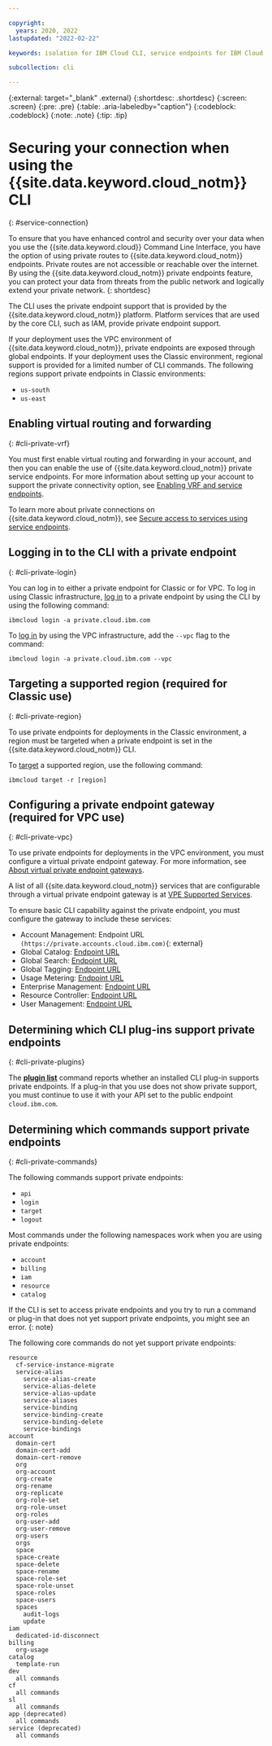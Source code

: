 ```yaml
---

copyright:
  years: 2020, 2022
lastupdated: "2022-02-22"

keywords: isolation for IBM Cloud CLI, service endpoints for IBM Cloud CLI, private network for IBM Cloud CLI, network isolation in IBM Cloud CLI, non-public routes for IBM Cloud CLI, private connection for IBM Cloud CLI, private endpoints, regions that support private endpoints, private service endpoints, cli private endpoints

subcollection: cli

---
```


{:external: target="_blank" .external}
{:shortdesc: .shortdesc}
{:screen: .screen}
{:pre: .pre}
{:table: .aria-labeledby="caption"}
{:codeblock: .codeblock}
{:note: .note}
{:tip: .tip}

# Securing your connection when using the {{site.data.keyword.cloud_notm}} CLI
{: #service-connection}

To ensure that you have enhanced control and security over your data when you use the {{site.data.keyword.cloud}} Command Line Interface, you have the option of using private routes to {{site.data.keyword.cloud_notm}} endpoints. Private routes are not accessible or reachable over the internet. By using the {{site.data.keyword.cloud_notm}} private endpoints feature, you can protect your data from threats from the public network and logically extend your private network.
{: shortdesc}

The CLI uses the private endpoint support that is provided by the {{site.data.keyword.cloud_notm}} platform. Platform services that are used by the core CLI, such as IAM, provide private endpoint support.

If your deployment uses the VPC environment of {{site.data.keyword.cloud_notm}}, private endpoints are exposed through global endpoints. If your deployment uses the Classic environment, regional support is provided for a limited number of CLI commands. The following regions support private endpoints in Classic environments:
* `us-south`
* `us-east`

## Enabling virtual routing and forwarding
{: #cli-private-vrf}

You must first enable virtual routing and forwarding in your account, and then you can enable the use of {{site.data.keyword.cloud_notm}} private service endpoints. For more information about setting up your account to support the private connectivity option, see [Enabling VRF and service endpoints](/docs/account?topic=account-vrf-service-endpoint).

To learn more about private connections on {{site.data.keyword.cloud_notm}}, see [Secure access to services using service endpoints](/docs/account?topic=account-service-endpoints-overview).

## Logging in to the CLI with a private endpoint
{: #cli-private-login}

You can log in to either a private endpoint for Classic or for VPC. To log in using Classic infrastructure, [log in](/docs/cli?topic=cli-ibmcloud_cli#ibmcloud_login) to a private endpoint by using the CLI by using the following command:

```text
ibmcloud login -a private.cloud.ibm.com
```

To [log in](/docs/cli?topic=cli-ibmcloud_cli#ibmcloud_login) by using the VPC infrastructure, add the `--vpc` flag to the command:

```text
ibmcloud login -a private.cloud.ibm.com --vpc
```

## Targeting a supported region (required for Classic use)
{: #cli-private-region}

To use private endpoints for deployments in the Classic environment, a region must be targeted when a private endpoint is set in the {{site.data.keyword.cloud_notm}} CLI.

To [target](/docs/cli?topic=cli-ibmcloud_cli#ibmcloud_target) a supported region, use the following command:

```text
ibmcloud target -r [region]
```

## Configuring a private endpoint gateway (required for VPC use)
{: #cli-private-vpc}

To use private endpoints for deployments in the VPC environment, you must configure a virtual private endpoint gateway. For more information, see [About virtual private endpoint gateways](/docs/vpc?topic=vpc-about-vpe).

A list of all {{site.data.keyword.cloud_notm}} services that are configurable through a virtual private endpoint gateway is at [VPE Supported Services](/docs/vpc?topic=vpc-vpe-supported-services).

To ensure basic CLI capability against the private endpoint, you must configure the gateway to include these services:
* Account Management: Endpoint URL `(https://private.accounts.cloud.ibm.com)`{: external}
* Global Catalog: [Endpoint URL](/apidocs/resource-catalog/global-catalog#endpoint-url)
* Global Search: [Endpoint URL](/apidocs/search#endpoint-url)
* Global Tagging: [Endpoint URL](/apidocs/tagging#endpoint-url)
* Usage Metering: [Endpoint URL](/apidocs/usage-metering#endpoint)
* Enterprise Management: [Endpoint URL](/apidocs/enterprise-apis/enterprise#endpoint-urls)
* Resource Controller: [Endpoint URL](/apidocs/resource-controller/resource-controller#endpoint-urls)
* User Management: [Endpoint URL](/apidocs/user-management#endpoint-urls)

## Determining which CLI plug-ins support private endpoints
{: #cli-private-plugins}

The [**plugin list**](/docs/cli?topic=cli-ibmcloud_commands_settings#ibmcloud_plugin_list) command reports whether an installed CLI plug-in supports private endpoints. If a plug-in that you use does not show private support, you must continue to use it with your API set to the public endpoint `cloud.ibm.com`.

## Determining which commands support private endpoints
{: #cli-private-commands}

The following commands support private endpoints:
- `api`
- `login`
- `target`
- `logout`

Most commands under the following namespaces work when you are using private endpoints:
- `account`
- `billing`
- `iam`
- `resource`
- `catalog`

If the CLI is set to access private endpoints and you try to run a command or plug-in that does not yet support private endpoints, you might see an error.
{: note}

The following core commands do not yet support private endpoints:

```text
resource
  cf-service-instance-migrate
  service-alias
    service-alias-create
    service-alias-delete
    service-alias-update
    service-aliases
    service-binding
    service-binding-create
    service-binding-delete
    service-bindings
account
  domain-cert
  domain-cert-add
  domain-cert-remove
  org
  org-account
  org-create
  org-rename
  org-replicate
  org-role-set
  org-role-unset
  org-roles
  org-user-add
  org-user-remove
  org-users
  orgs
  space
  space-create
  space-delete
  space-rename
  space-role-set
  space-role-unset
  space-roles
  space-users
  spaces
    audit-logs
    update
iam
  dedicated-id-disconnect 
billing
  org-usage
catalog
  template-run
dev
  all commands
cf
  all commands
sl
  all commands
app (deprecated)
  all commands
service (deprecated)
  all commands
```
